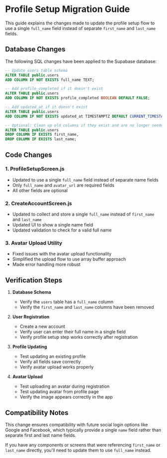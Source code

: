 # Profile Setup Migration Guide

This guide explains the changes made to update the profile setup flow to use a single `full_name` field instead of separate `first_name` and `last_name` fields.

## Database Changes

The following SQL changes have been applied to the Supabase database:

```sql
-- Update users table schema
ALTER TABLE public.users 
ADD COLUMN IF NOT EXISTS full_name TEXT;

-- Add profile_completed if it doesn't exist
ALTER TABLE public.users 
ADD COLUMN IF NOT EXISTS profile_completed BOOLEAN DEFAULT FALSE;

-- Add updated_at if it doesn't exist
ALTER TABLE public.users 
ADD COLUMN IF NOT EXISTS updated_at TIMESTAMPTZ DEFAULT CURRENT_TIMESTAMP;

-- Optional: Clean up old columns if they exist and are no longer needed
ALTER TABLE public.users 
DROP COLUMN IF EXISTS first_name,
DROP COLUMN IF EXISTS last_name;
```

## Code Changes

### 1. ProfileSetupScreen.js
- Updated to use a single `full_name` field instead of separate name fields
- Only `full_name` and `avatar_url` are required fields
- All other fields are optional

### 2. CreateAccountScreen.js
- Updated to collect and store a single `full_name` instead of `first_name` and `last_name`
- Updated UI to show a single name field
- Updated validation to check for a valid full name

### 3. Avatar Upload Utility
- Fixed issues with the avatar upload functionality
- Simplified the upload flow to use array buffer approach
- Made error handling more robust

## Verification Steps

1. **Database Schema**
   - Verify the `users` table has a `full_name` column
   - Verify the `first_name` and `last_name` columns have been removed

2. **User Registration**
   - Create a new account
   - Verify user can enter their full name in a single field
   - Verify profile setup step works correctly after registration

3. **Profile Updating**
   - Test updating an existing profile
   - Verify all fields save correctly
   - Verify avatar upload works properly

4. **Avatar Upload**
   - Test uploading an avatar during registration
   - Test updating avatar from profile page
   - Verify the image appears correctly in the app

## Compatibility Notes

This change ensures compatibility with future social login options like Google and Facebook, which typically provide a single `name` field rather than separate first and last name fields.

If you have any components or screens that were referencing `first_name` or `last_name` directly, you'll need to update them to use `full_name` instead. 
